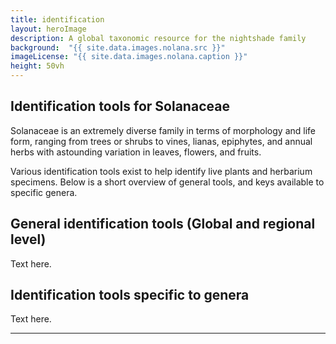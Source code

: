 ```yaml
---
title: identification
layout: heroImage
description: A global taxonomic resource for the nightshade family
background:  "{{ site.data.images.nolana.src }}"
imageLicense: "{{ site.data.images.nolana.caption }}"
height: 50vh
---
```


## Identification tools for Solanaceae


Solanaceae is an extremely diverse family in terms of morphology and life form, ranging from trees or shrubs to vines, lianas, epiphytes, and annual herbs with astounding variation in leaves, flowers, and fruits.

Various identification tools exist to help identify live plants and herbarium specimens. Below is a short overview of general tools, and keys available to specific genera.

## General identification tools (Global and regional level)
Text here.

## Identification tools specific to genera
Text here.

--------

